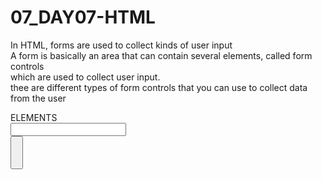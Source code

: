 # 07_DAY07-HTML
In HTML, forms are used to collect kinds of user input <br>
A form is basically an area that can contain several elements, called form controls <br>
which are used to collect user input. <br>
thee are different types of form controls that you can use to collect data from the user <br>
<FORM> ELEMENTS <BR>
<INPUT> <BR>
<BUTTON> <BR>
<TEXT AREA>  <BR>
<OPTION> <BR>
 <FEILDSET> <BR>
 <LABEL> <BR>  
